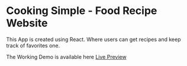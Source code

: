 # Cooking Simple - Food Recipe Website

This App is created using React. Where users can get recipes and keep track of favorites one.

The Working Demo is available here [Live Preview](https://cooking-simple.netlify.app/)
